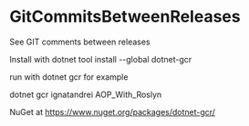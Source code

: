 # GitCommitsBetweenReleases
See GIT comments between releases

Install with
dotnet tool install --global dotnet-gcr

run with
dotnet gcr <authorname> <repositoryname>
  for example
  
dotnet gcr ignatandrei AOP_With_Roslyn

NuGet at https://www.nuget.org/packages/dotnet-gcr/
